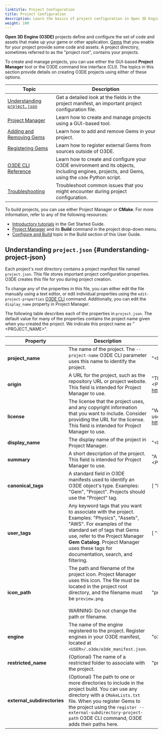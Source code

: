 ```yaml
---
linktitle: Project Configuration
title: Project Configuration
description: Learn the basics of project configuration in Open 3D Engine (O3DE), and get the details on the Project Manager and O3DE CLI tools.
weight: 100
---
```


**Open 3D Engine (O3DE)** projects define and configure the set of code and assets that make up your game or other application. [Gems](/docs/user-guide/gems) that you enable for your project provide some code and assets. A project directory, sometimes referred to as the "project root", contains your projects.

To create and manage projects, you can use either the GUI-based **Project Manager** tool or the O3DE command line interface (CLI). The topics in this section provide details on creating O3DE projects using either of these options.

| Topic | Description |
| - | - |
| [Understanding `project.json`](#understanding-project-json) | Get a detailed look at the fields in the project manifest, an important project configuration file. |
| [Project Manager](project-manager/) | Learn how to create and manage projects using a GUI-based tool. |
| [Adding and Removing Gems](add-remove-gems/) | Learn how to add and remove Gems in your project. |
| [Registering Gems](register-gems/) | Learn how to register external Gems from sources outside of O3DE. |
| [O3DE CLI Reference](cli-reference/) | Learn how to create and configure your O3DE environment and its objects, including engines, projects, and Gems, using the `o3de` Python script. |
| [Troubleshooting](troubleshooting/) | Troubleshoot common issues that you might encounter during project configuration. |

To build projects, you can use either Project Manager or **CMake**. For more information, refer to any of the following resources:

* [Introductory tutorials](/docs/welcome-guide/create/) in the Get Started Guide.
* [Project Manager](project-manager/) and its **Build** command in the project drop-down menu.
* [Configure and Build](/docs/user-guide/build/configure-and-build) topic in the Build section of this User Guide.

## Understanding `project.json` {#understanding-project-json}

Each project's root directory contains a project manifest file named `project.json`. This file stores important project configuration properties. O3DE creates this file for you during project creation.

To change any of the properties in this file, you can either edit the file manually using a text editor, or edit individual properties using the `edit-project-properties` [O3DE CLI](./cli-reference) command. Additionally, you can edit the `display_name` property in Project Manager.

The following table describes each of the properties in `project.json`. The default value for many of the properties contains the project name given when you created the project. We indicate this project name as "<PROJECT_NAME>".

| Property | Description | Default |
| --- | --- | --- |
| **project_name** | The name of the project. The `--project-name` O3DE CLI parameter uses this name to identify the project. | "<PROJECT_NAME>" |
| **origin** | A URL for the project, such as the repository URL or project website. This field is intended for Project Manager to use. | "The primary repo for <PROJECT_NAME> goes here: i.e. http://www.mydomain.com" |
| **license** | The license that the project uses, and any copyright information that you want to include. Consider providing the URL for the license. This field is intended for Project Manager to use. | "What license <PROJECT_NAME> uses goes here: i.e. https://opensource.org/licenses/MIT" |
| **display_name** | The display name of the project in Project Manager. | "<PROJECT_NAME>" |
| **summary** | A short description of the project. This field is intended for Project Manager to use. | "A short description of <PROJECT_NAME>." |
| **canonical_tags** | A standard field in O3DE manifests used to identify an O3DE object's type. Examples: "Gem", "Project". Projects should use the "Project" tag. | [ "Project" ] |
| **user_tags** | Any keyword tags that you want to associate with the project. Examples: "Physics", "Assets", "AWS". For examples of the standard set of tags that Gems use, refer to the Project Manager **Gem Catalog**. Project Manager uses these tags for documentation, search, and filtering. | [ "<PROJECT_NAME>" ] |
| **icon_path** | The path and filename of the project icon. Project Manager uses this icon. The file must be located in the project root directory, and the filename must be `preview.png`. <br><br> WARNING: Do not change the path or filename. | "preview.png" |
| **engine** | The name of the engine registered to the project. Register engines in your O3DE manifest, located at `<USER>/.o3de/o3de_manifest.json`. | "o3de" |
| **restricted_name** | (Optional) The name of a restricted folder to associate with the project. | "projects" |
| **external_subdirectories** | (Optional) The path to one or more directories to include in the project build. You can use any directory with a `CMakeLists.txt` file. When you register Gems to the project using the `register --external-subdirectory-project-path` O3DE CLI command, O3DE adds their paths here. | |
